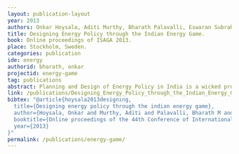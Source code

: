 ```yaml
---
layout: publication-layout
year: 2013
authors: Onkar Hoysala, Aditi Murthy, Bharath Palavalli, Eswaran Subrahmanian and Sebastiaan Meijer.
title: Designing Energy Policy through the Indian Energy Game.
book: Online proceedings of ISAGA 2013.
place: Stockholm, Sweden.
categories: publication
ide: energy
authorid: bharath, onkar
projectid: energy-game
tag: publications
abstract: Planning and Design of Energy Policy in India is a wicked problem, and  the  lack  of  awareness  about  its  complexity,  among  the  public  and  even among those with a working knowledge about the domain is an associated issue. In this paper  we  describe the Indian  Energy Game which is designed to address the above issues through game based experiential learning.
link: /publications/Designing_Energy_Policy_through_the_Indian_Energy_Game_ISAGA_2013.pdf
bibtex: "@article{hoysala2013designing,
  title={Designing energy policy through the indian energy game},
  author={Hoysala, Onkar and Murthy, Aditi and Palavalli, Bharath M and Subrahmanian, Eswaran and Meijer, Sebastiaan},
  booktitle={Online proceedings of the 44th Conference of International Simulation And Gaming Association},
  year={2013}
}"
permalink: /publications/energy-game/
---
```

